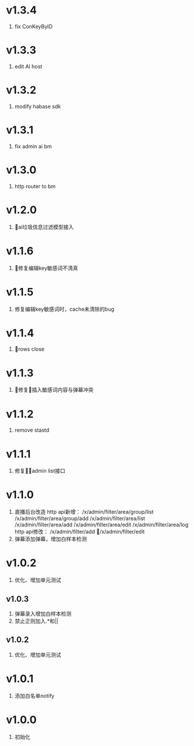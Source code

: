 # v1.3.4
1. fix ConKeyByID

# v1.3.3
1. edit AI host

# v1.3.2
1. modify habase sdk

# v1.3.1
1. fix admin ai bm

# v1.3.0
1. http router to bm

# v1.2.0
1. ai垃圾信息过滤模型接入 

# v1.1.6
1. 修复编辑key敏感词不清真

# v1.1.5
1. 修复编辑key敏感词时，cache未清除的bug 
 
# v1.1.4
1. rows close

# v1.1.3
1. 修复插入敏感词内容与弹幕冲突
# v1.1.2
1. remove stastd

# v1.1.1
1. 修复admin list接口

# v1.1.0
1. 直播后台改造
http api新增：
/x/admin/filter/area/group/list
/x/admin/filter/area/group/add
/x/admin/filter/area/list
/x/admin/filter/area/add
/x/admin/filter/area/edit
/x/admin/filter/area/log
http api修改：
/x/admin/filter/add
/x/admin/filter/edit
2. 弹幕添加弹幕，增加白样本检测 

# v1.0.2
1. 优化、增加单元测试

## v1.0.3
1. 弹幕录入增加白样本检测
2. 禁止正则加入.*和||
 
## v1.0.2
1. 优化、增加单元测试

# v1.0.1
1. 添加白名单notify

# v1.0.0
1. 初始化 